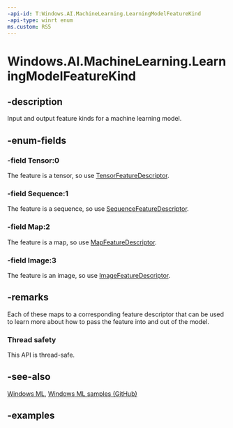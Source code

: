 ```yaml
---
-api-id: T:Windows.AI.MachineLearning.LearningModelFeatureKind
-api-type: winrt enum
ms.custom: RS5
---
```


<!-- Enumeration syntax.
public enum LearningModelFeatureKind : int
-->

# Windows.AI.MachineLearning.LearningModelFeatureKind

## -description
Input and output feature kinds for a machine learning model.

## -enum-fields
### -field Tensor:0
The feature is a tensor, so use [TensorFeatureDescriptor](tensorfeaturedescriptor.md).

### -field Sequence:1
The feature is a sequence, so use [SequenceFeatureDescriptor](sequencefeaturedescriptor.md).

### -field Map:2
The feature is a map, so use [MapFeatureDescriptor](mapfeaturedescriptor.md).

### -field Image:3
The feature is an image, so use [ImageFeatureDescriptor](imagefeaturedescriptor.md).

## -remarks
Each of these maps to a corresponding feature descriptor that can be used to learn more about how to pass the feature into and out of the model.

### Thread safety
This API is thread-safe.

## -see-also
[Windows ML](https://docs.microsoft.com/windows/ai/), [Windows ML samples (GitHub)](https://github.com/Microsoft/Windows-Machine-Learning/tree/master)

## -examples
